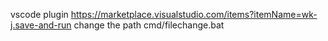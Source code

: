 vscode plugin https://marketplace.visualstudio.com/items?itemName=wk-j.save-and-run
change the path cmd/filechange.bat
